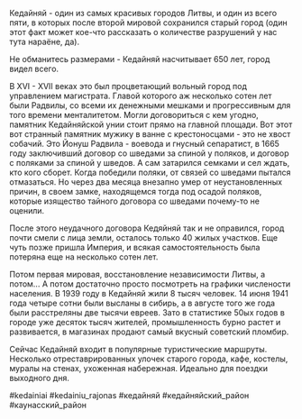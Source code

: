 Кедайняй - один из самых красивых городов Литвы, и один из всего пяти, в которых после второй мировой сохранился старый город (один этот факт может кое-что рассказать о количестве разрушений у нас тута нараёне, да).

Не обманитесь размерами - Кедайняй насчитывает 650 лет, город видел всего.

В XVI - XVII веках это был процветающий вольный город под управлением магистрата. Главой которого аж несколько сотен лет были Радвилы, со всеми их денежными мешками и прогрессивным для того времени менталитетом. Могли договориться с кем угодно, памятник Кедайняйской унии стоит прямо на главной площади. Вот этот вот странный памятник мужику в ванне с крестоносцами - это не хвост собачий. Это Йонуш Радвила - воевода и гнусный сепаратист, в 1665 году заключивший договор со шведами за спиной у поляков, и договор с поляками за спиной у шведов. А сам затарился семками и сел ждать, кто кого сборет. Когда победили поляки, от связей со шведами пытался отмазаться. Но через два месяца внезапно умер от неустановленных причин, в своем замке, находящемся тогда под осадой поляков, которые изящество тайного договора со шведами почему-то не оценили.  

После этого неудачного договора Кедяйняй так и не оправился, город почти смели с лица земли, осталось только 40 жилых участков. Еще чуть позже пришла Империя, и всякая самостоятельность была потеряна еще на несколько сотен лет. 

Потом первая мировая, восстановление независимости Литвы, а потом... А потом достаточно просто посмотреть на графики числености населения. В 1939 году в Кедайняй жили 8 тысяч человек. 14 июня 1941 года четыре сотни были высланы в сибирь, а в августе того же года были расстреляны две тысячи евреев. Зато в статистике 50ых годов в городе уже десяток тысяч жителей, промышленность бурно растет и развивается, в магазинах продают самый вкусный советский пломбир.

Сейчас Кедайняй входит в популярные туристические маршруты. Несколько отреставрированных улочек старого города, кафе, костелы, муралы на стенах, ухоженная набережная.  Идеально для поездки выходного дня.

#kedainiai #kedainiu_rajonas #кедайняй #кедайняйский_район #каунасский_район

